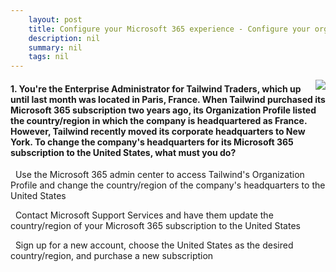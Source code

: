 ```yaml
---
    layout: post
    title: Configure your Microsoft 365 experience - Configure your organizational profile in Microsoft 365
    description: nil
    summary: nil
    tags: nil
---
```



 <a target="_blank" href="https://docs.microsoft.com/en-us/learn/modules/configure-your-microsoft-365-experience/2-configure-your-organizational-profile/"><i class="fas fa-external-link-alt"></i> </a>
 <img align="right" src="https://docs.microsoft.com/en-us/learn/achievements/microsoft-365-configure-experience.svg">
####  1. You're the Enterprise Administrator for Tailwind Traders, which up until last month was located in Paris, France. When Tailwind purchased its Microsoft 365 subscription two years ago, its Organization Profile listed the country/region in which the company is headquartered as France. However, Tailwind recently moved its corporate headquarters to New York. To change the company's headquarters for its Microsoft 365 subscription to the United States, what must you do?


<i class='far fa-square'></i> &nbsp;&nbsp;Use the Microsoft 365 admin center to access Tailwind's Organization Profile and change the country/region of the company's headquarters to the United States

<i class='far fa-square'></i> &nbsp;&nbsp;Contact Microsoft Support Services and have them update the country/region of your Microsoft 365 subscription to the United States

<i class='fas fa-check-square' style='color: Dodgerblue;'></i> &nbsp;&nbsp;Sign up for a new account, choose the United States as the desired country/region, and purchase a new subscription
<br />
<br />
<br />
